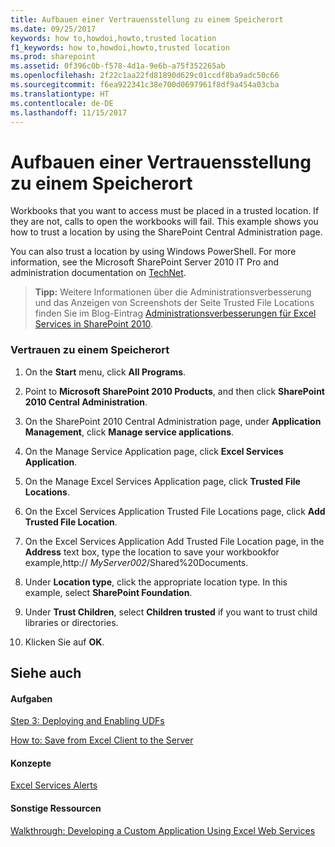 ```yaml
---
title: Aufbauen einer Vertrauensstellung zu einem Speicherort
ms.date: 09/25/2017
keywords: how to,howdoi,howto,trusted location
f1_keywords: how to,howdoi,howto,trusted location
ms.prod: sharepoint
ms.assetid: 0f396c0b-f578-4d1a-9e6b-a75f352265ab
ms.openlocfilehash: 2f22c1aa22fd81890d629c01ccdf8ba9adc50c66
ms.sourcegitcommit: f6ea922341c38e700d0697961f8df9a454a03cba
ms.translationtype: HT
ms.contentlocale: de-DE
ms.lasthandoff: 11/15/2017
---
```

# <a name="trust-a-location"></a>Aufbauen einer Vertrauensstellung zu einem Speicherort

Workbooks that you want to access must be placed in a trusted location. If they are not, calls to open the workbooks will fail. This example shows you how to trust a location by using the SharePoint Central Administration page. 
  
    
    

You can also trust a location by using Windows PowerShell. For more information, see the Microsoft SharePoint Server 2010 IT Pro and administration documentation on  [TechNet](http://technet.microsoft.com/de-DE/library/ee428287%28office.14%29.aspx). 
> **Tipp:** Weitere Informationen über die Administrationsverbesserung und das Anzeigen von Screenshots der Seite Trusted File Locations finden Sie im Blog-Eintrag [Administrationsverbesserungen für Excel Services in SharePoint 2010](http://blogs.msdn.com/excel/archive/2009/11/16/excel-services-in-sharepoint-2010-administration-improvements.aspx). 
  
    
    


### <a name="to-trust-a-location"></a>Vertrauen zu einem Speicherort


1. On the **Start** menu, click **All Programs**. 
    
  
2. Point to **Microsoft SharePoint 2010 Products**, and then click **SharePoint 2010 Central Administration**. 
    
  
3. On the SharePoint 2010 Central Administration page, under **Application Management**, click **Manage service applications**.
    
  
4. On the Manage Service Application page, click **Excel Services Application**.
    
  
5. On the Manage Excel Services Application page, click **Trusted File Locations**. 
    
  
6. On the Excel Services Application Trusted File Locations page, click **Add Trusted File Location**. 
    
  
7. On the Excel Services Application Add Trusted File Location page, in the **Address** text box, type the location to save your workbookfor example,http:// _MyServer002_/Shared%20Documents. 
    
  
8. Under **Location type**, click the appropriate location type. In this example, select **SharePoint Foundation**.
    
  
9. Under **Trust Children**, select **Children trusted** if you want to trust child libraries or directories.
    
  
10. Klicken Sie auf **OK**.
    
  

## <a name="see-also"></a>Siehe auch


#### <a name="tasks"></a>Aufgaben


  
    
    
 [Step 3: Deploying and Enabling UDFs](step-3-deploying-and-enabling-udfs.md)
  
    
    
 [How to: Save from Excel Client to the Server](how-to-save-from-excel-client-to-the-server.md)
#### <a name="concepts"></a>Konzepte


  
    
    
 [Excel Services Alerts](excel-services-alerts.md)
#### <a name="other-resources"></a>Sonstige Ressourcen


  
    
    
 [Walkthrough: Developing a Custom Application Using Excel Web Services](walkthrough-developing-a-custom-application-using-excel-web-services.md)
